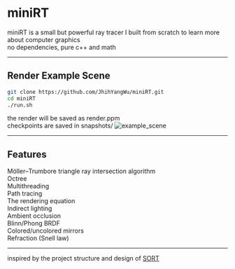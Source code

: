 # miniRT
miniRT is a small but powerful ray tracer I built from scratch to learn more about computer graphics  
no dependencies, pure c++ and math  

---
## Render Example Scene
```sh
git clone https://github.com/JhihYangWu/miniRT.git
cd miniRT
./run.sh
```
the render will be saved as render.ppm  
checkpoints are saved in snapshots/
![example_scene](/example_scene/example_scene.png)

---
## Features
Möller–Trumbore triangle ray intersection algorithm  
Octree  
Multithreading  
Path tracing  
The rendering equation  
Indirect lighting  
Ambient occlusion  
Blinn/Phong BRDF  
Colored/uncolored mirrors  
Refraction (Snell law)

---
inspired by the project structure and design of [SORT](https://github.com/JiayinCao/SORT)  
